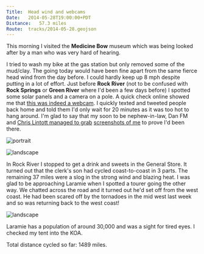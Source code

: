 ```yaml
---
Title:	Head wind and webcams
Date:	2014-05-28T19:00:00+PDT
Distance:	57.3 miles
Route:	tracks/2014-05-28.geojson
---
```


This morning I visited the __Medicine Bow__ museum which was being looked after by a man who was very hard of hearing.

I tried to wash my bike at the gas station but only removed some of the mud/clay. The going today would have been fine apart from the same fierce head wind from the day before. I could hardly keep up 8 mph despite putting in a lot of effort. Just before __Rock River__ (not to be confused with __Rock Springs__ or __Green River__ where I'd been a few days before) I spotted some solar panels and a camera on a pole. A quick check online showed me that [this was indeed a webcam](http://wyoroad.info/highway/webcameras/US30RockRiver/US30RockRiver.html). I quickly texted and tweeted people back home and told them I'd only wait for 20 minutes as it was too hot to hang around. I'm glad to say that my soon to be nephew-in-law, Dan FM and [Chris Lintott managed to grab](https://twitter.com/chrislintott/status/471730038136897536) [screenshots of me](https://twitter.com/exoplaneteer/status/471737072521592832/photo/1) to prove I'd been there.

![portrait](https://farm3.staticflickr.com/2932/14304335902_59cc4709b8_b.jpg "My view of the Rock River webcam")

![landscape](https://farm4.staticflickr.com/3679/14304339112_fe1a7feab3_z.jpg "Wyoming")

In Rock River I stopped to get a drink and sweets in the General Store. It turned out that the clerk's son had cycled coast-to-coast in 3 parts. The remaining 37 miles were a slog in the strong wind and blazing heat. I was glad to be approaching Laramie when I spotted a tourer going the other way. We chatted across the road and it turned out he'd set off from the west coast. He had been scared off by the tornadoes in the mid west last week and so was returning back to the west coast!

![landscape](https://farm4.staticflickr.com/3728/14304363972_1da79e3ebf_z.jpg "The second long-distance cyclist I'd seen")

Laramie has a population of around 30,000 and was a sight for tired eyes. I checked my tent into the KOA.

Total distance cycled so far: 1489 miles.